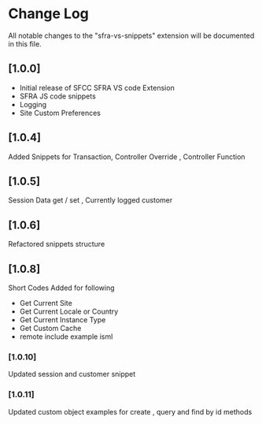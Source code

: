 # Change Log

All notable changes to the "sfra-vs-snippets" extension will be documented in this file.

## [1.0.0]

- Initial release of SFCC SFRA VS code Extension
- SFRA JS code snippets
- Logging
- Site Custom Preferences


## [1.0.4]

Added Snippets for Transaction, Controller Override , Controller Function


## [1.0.5]

Session Data get / set , Currently logged customer 

## [1.0.6]

Refactored snippets structure

## [1.0.8]
Short Codes Added for following
- Get Current Site
- Get Current Locale or Country
- Get Current Instance Type
- Get Custom Cache
- remote include example isml

### [1.0.10]
Updated session and customer snippet 

### [1.0.11]
Updated custom object examples for create , query and find by id methods
